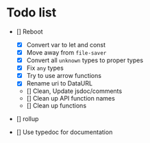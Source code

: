 # Todo list

- [] Reboot
    - [x] Convert var to let and const
    - [x] Move away from `file-saver`
    - [x] Convert all `unknown` types to proper types
    - [x] Fix `any` types
    - [x] Try to use arrow functions
    - [x] Rename uri to DataURL
    - [] Clean, Update jsdoc/comments
    - [] Clean up API function names
    - [] Clean up functions

- [] rollup
- [] Use typedoc for documentation
